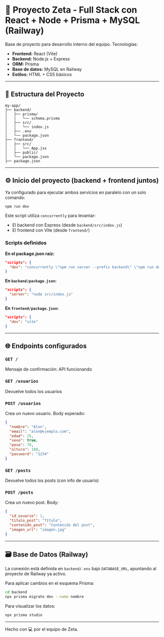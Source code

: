 # 🧠 Proyecto Zeta - Full Stack con React + Node + Prisma + MySQL (Railway)

Base de proyecto para desarrollo interno del equipo. Tecnologías:

- **Frontend:** React (Vite)
- **Backend:** Node.js + Express
- **ORM:** Prisma
- **Base de datos:** MySQL en Railway
- **Estilos:** HTML + CSS básicos

---

## 📁 Estructura del Proyecto

```
my-app/
├── backend/
│   ├── prisma/
│   │   └── schema.prisma
│   ├── src/
│   │   └── index.js
│   ├── .env
│   └── package.json
├── frontend/
│   ├── src/
│   │   └── App.jsx
│   ├── public/
│   └── package.json
├── package.json
```

---

## ⚙️ Inicio del proyecto (backend + frontend juntos)

Ya configurado para ejecutar ambos servicios en paralelo con un solo comando:

```bash
npm run dev
```

Este script utiliza `concurrently` para levantar:

- El backend con Express (desde `backend/src/index.js`)
- El frontend con Vite (desde `frontend/`)

### Scripts definidos

**En el package.json raíz:**

```json
"scripts": {
  "dev": "concurrently \"npm run server --prefix backend\" \"npm run dev --prefix frontend\""
}
```

**En `backend/package.json`:**

```json
"scripts": {
  "server": "node src/index.js"
}
```

**En `frontend/package.json`:**

```json
"scripts": {
  "dev": "vite"
}
```

---

## 🌐 Endpoints configurados

### `GET /`
Mensaje de confirmación: API funcionando

### `GET /usuarios`
Devuelve todos los usuarios

### `POST /usuarios`
Crea un nuevo usuario. Body esperado:

```json
{
  "nombre": "Alon",
  "email": "alon@ejemplo.com",
  "edad": 25,
  "sexo": true,
  "peso": 70,
  "altura": 180,
  "password": "1234"
}
```

### `GET /posts`
Devuelve todos los posts (con info de usuario)

### `POST /posts`
Crea un nuevo post. Body:

```json
{
  "id_usuario": 1,
  "titulo_post": "Título",
  "contenido_post": "Contenido del post",
  "imagen_url": "imagen.jpg"
}
```

---

## 🗃️ Base de Datos (Railway)

La conexión está definida en `backend/.env` bajo `DATABASE_URL`, apuntando al proyecto de Railway ya activo.

Para aplicar cambios en el esquema Prisma:

```bash
cd backend
npx prisma migrate dev --name nombre
```

Para visualizar los datos:

```bash
npx prisma studio
```

---



Hecho con 💻 por el equipo de Zeta.
